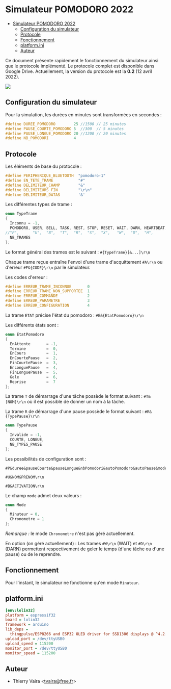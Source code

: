 # Simulateur POMODORO 2022

- [Simulateur POMODORO 2022](#simulateur-pomodoro-2022)
  - [Configuration du simulateur](#configuration-du-simulateur)
  - [Protocole](#protocole)
  - [Fonctionnement](#fonctionnement)
  - [platform.ini](#platformini)
  - [Auteur](#auteur)

Ce document présente rapidement le fonctionnement du simulateur ainsi que le protocole implémenté. Le protocole complet est disponible dans Google Drive. Actuellement, la version du protocole est la **0.2** (12 avril 2022).

![](./simulateur-pomodoro.jpg)

## Configuration du simulateur

Pour la simulation, les durées en minutes sont transformées en secondes :

```cpp
#define DUREE_POMODORO        25 //1500 // 25 minutes
#define PAUSE_COURTE_POMODORO 5  //300  // 5 minutes
#define PAUSE_LONGUE_POMODORO 20 //1200 // 20 minutes
#define NB_POMODORI           4
```

## Protocole

Les éléments de base du protocole :

```cpp
#define PERIPHERIQUE_BLUETOOTH  "pomodoro-1"
#define EN_TETE_TRAME           "#"
#define DELIMITEUR_CHAMP        "&"
#define DELIMITEURS_FIN         "\r\n"
#define DELIMITEUR_DATAS        '&'
```

Les différentes types de trame :

```cpp
enum TypeTrame
{
  Inconnu = -1,
  POMODORO, USER, BELL, TASK, REST, STOP, RESET, WAIT, DARN, HEARTBEAT, STATE, ERROR, ACK,
//"P",      "U",  "B",  "T",  "R",  "S",  "X",   "W",  "D",  "H",       "E",   "F",   "A"
  NB_TRAMES
};
```

Le format général des trames est le suivant : `#{TypeTrame}[&...]\r\n`

Chaque trame reçue entraîne l'envoi d'une trame d'acquittement `#A\r\n` ou d'erreur `#F&{CODE}\r\n` par le simulateur.

Les codes d'erreur :

```cpp
#define ERREUR_TRAME_INCONNUE       0
#define ERREUR_TRAME_NON_SUPPORTEE  1
#define ERREUR_COMMANDE             2
#define ERREUR_PARAMETRE            3
#define ERREUR_CONFIGURATION        4
```

La trame `ETAT` précise l'état du pomodoro : `#E&{EtatPomodoro}\r\n`

Les différents états sont :

```cpp
enum EtatPomodoro
{
  EnAttente       = -1,
  Termine         =  0,
  EnCours         =  1,
  EnCourtePause   =  2,
  FinCourtePause  =  3,
  EnLonguePause   =  4,
  FinLonguePause  =  5,
  Gele            =  6,
  Reprise         =  7
};
```

La trame `T` de démarrage d'une tâche possède le format suivant : `#T&[NOM]\r\n` où il est possible de donner un nom à la tâche.

La trame `R` de démarrage d'une pause possède le format suivant : `#R&{TypePause}\r\n`

```cpp
enum TypePause
{
  Invalide = -1,
  COURTE, LONGUE,
  NB_TYPES_PAUSE
};
```

Les possibilités de configuration sont :

```
#P&duree&pauseCourte&pauseLongue&nbPomodori&autoPomodoro&autoPause&mode\r\n

#U&NOM&PRENOM\r\n

#B&ACTIVATION\r\n
```

Le champ `mode` admet deux valeurs :

```cpp
enum Mode
{
  Minuteur = 0,
  Chronometre = 1
};
```

_Remarque :_ le mode `Chronometre` n'est pas géré actuellement.

En option (on géré actuellement) : Les trames `#W\r\n` (WAIT) et `#D\r\n` (DARN) permettent respectivement de geler le temps (d'une tâche ou d'une pause) ou de le reprendre.

## Fonctionnement

Pour l'instant, le simulateur ne fonctionne qu'en mode `Minuteur`.

## platform.ini

```ini
[env:lolin32]
platform = espressif32
board = lolin32
framework = arduino
lib_deps =
  thingpulse/ESP8266 and ESP32 OLED driver for SSD1306 displays @ ^4.2.0
upload_port = /dev/ttyUSB0
upload_speed = 115200
monitor_port = /dev/ttyUSB0
monitor_speed = 115200
```

## Auteur

- Thierry Vaira <<tvaira@free.fr>>
